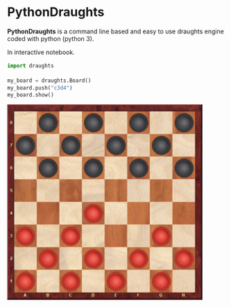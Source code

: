 # PythonDraughts

**PythonDraughts** is a command line based and easy to use draughts engine coded with python (python 3).

In interactive notebook.
```python
import draughts

my_board = draughts.Board()
my_board.push("c3d4")
my_board.show()
```

<img src="draughts/res/ex_board.png" width="450" height="450" />
